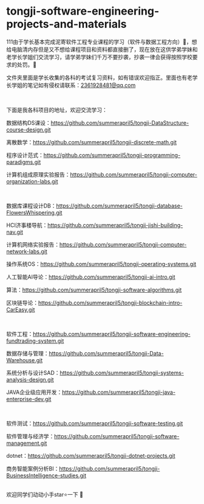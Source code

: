 # tongji-software-engineering-projects-and-materials
111由于学长基本完成泥寄软件工程专业课程的学习（软件与数据工程方向）🥳，想给电脑清内存但是又不想给课程项目和资料都直接删了，现在放在这供学弟学妹和老学长学姐们交流学习，请学弟学妹们千万不要抄袭，抄袭一律会获得按照学校要求的处罚。🥲

文件夹里面是学长收集的各科的考试复习资料，如有错误欢迎指正。里面也有老学长学姐的笔记如有侵权请联系：2361928481@qq.com

<br>

下面是我各科项目的地址，欢迎交流学习：

数据结构DS课设：https://github.com/summerapril5/tongji-DataStructure-course-design.git

离散数学：https://github.com/summerapril5/tongji-discrete-math.git

程序设计范式：https://github.com/summerapril5/tongji-programming-paradigms.git

计算机组成原理实验报告：https://github.com/summerapril5/tongji-computer-organization-labs.git

<br>

数据库课程设计DB：https://github.com/summerapril5/tongji-database-FlowersWhispering.git

HCI济事楼导航：https://github.com/summerapril5/tongji-jishi-building-nav.git

计算机网络实验报告：https://github.com/summerapril5/tongji-computer-network-labs.git

操作系统OS：https://github.com/summerapril5/tongji-operating-systems.git

人工智能AI导论：https://github.com/summerapril5/tongji-ai-intro.git

算法：https://github.com/summerapril5/tongji-software-algorithms.git

区块链导论：https://github.com/summerapril5/tongji-blockchain-intro-CarEasy.git

<br>

软件工程：https://github.com/summerapril5/tongji-software-engineering-fundtrading-system.git

数据存储与管理：https://github.com/summerapril5/tongji-Data-Warehouse.git

系统分析与设计SAD：https://github.com/summerapril5/tongji-systems-analysis-design.git

JAVA企业级应用开发：https://github.com/summerapril5/tongji-java-enterprise-dev.git

<br>

软件测试：https://github.com/summerapril5/tongji-software-testing.git

软件管理与经济学：https://github.com/summerapril5/tongji-software-management.git

dotnet：https://github.com/summerapril5/tongji-dotnet-projects.git

商务智能案例分析BI：https://github.com/summerapril5/tongji-BusinessIntelligence-studies.git

<br>
欢迎同学们动动小手star⭐一下 🥹



